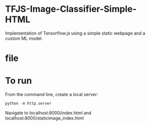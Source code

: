 # TFJS-Image-Classifier-Simple-HTML
Implementation of Tensorflow.js using a simple static webpage and a custom ML model.

# file

# To run
From the command line, create a local server:
```python
python -m http.server
```
Navigate to localhost:8000/index.html and localhost:8000/staticimage_index.html